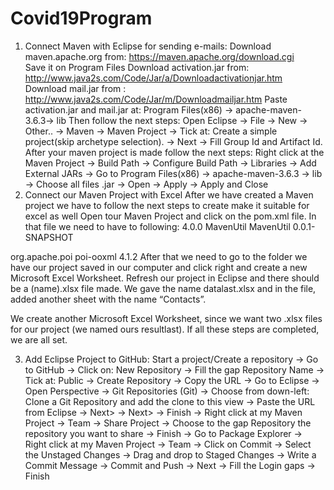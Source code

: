 # Covid19Program
1.	Connect Maven with Eclipse for sending e-mails:
Download maven.apache.org from: 
https://maven.apache.org/download.cgi  
Save it on Program Files
Download activation.jar from: http://www.java2s.com/Code/Jar/a/Downloadactivationjar.htm 
Download mail.jar from : http://www.java2s.com/Code/Jar/m/Downloadmailjar.htm 
Paste activation.jar and mail.jar at:
Program Files(x86) -> apache-maven-3.6.3-> lib
Then follow the next steps:
Open Eclipse  → File → New → Other.. → Maven → Maven Project → Tick at: Create a simple project(skip archetype selection). → Next →  Fill Group Id and Artifact Id. 
After your maven project is made follow the next steps:
Right click at the Maven Project → Build Path → Configure Build Path → Libraries → Add External JARs →  Go to Program Files(x86) → apache-maven-3.6.3 → lib → Choose all files .jar → Open → Apply → Apply and Close
2.	Connect our Maven Project with Excel
After we have created a Maven project we have to follow the next steps to create make it suitable for excel as well
Open tour Maven Project and click on the pom.xml file. In that file we need to have to following: 
<project xmlns="http://maven.apache.org/POM/4.0.0" 
xmlns:xsi="http://www.w3.org/2001/XMLSchema-instance" 
xsi:schemaLocation="http://maven.apache.org/POM/4.0.0 https://maven.apache.org/xsd/maven-4.0.0.xsd">
  <modelVersion>4.0.0</modelVersion>
  <groupId>MavenUtil</groupId>
  <artifactId>MavenUtil</artifactId>
  <version>0.0.1-SNAPSHOT</version>
  <dependencies>
  	<dependency>
  		<groupId>org.apache.poi</groupId>
  		<artifactId>poi-ooxml</artifactId>
   		<version>4.1.2</version>
  	</dependency> 
  </dependencies>  
</project>
After that we need to go to the folder we have our project saved in our computer and click right and create a new Microsoft Excel Worksheet. Refresh our project in Eclipse and there should be a (name).xlsx file made. We gave the name datalast.xlsx and in the file, added another sheet with the name “Contacts”.
 
We create another Microsoft Excel Worksheet, since we want two .xlsx files for our project (we named ours resultlast). If all these steps are completed, we are all set. 
 
3.	Add Eclipse Project to GitHub:
Start a project/Create a repository → Go to GitHub → Click on: New Repository → Fill the gap Repository Name → Tick at: Public → Create Repository → Copy the URL →  Go to Eclipse → Open Perspective → Git Repositories (Git) → Choose from down-left: Clone a Git Repository and add the clone to this view → Paste the URL from Eclipse → Next> → Next> → Finish → Right click at my Maven Project → Team → Share Project → Choose to the gap Repository the repository you want to share → Finish → Go to Package Explorer → Right click at my Maven Project → Team → Click on Commit → Select the Unstaged Changes → Drag and drop to Staged Changes → Write a Commit Message → Commit and Push → Next → Fill the Login gaps → Finish 
